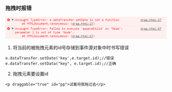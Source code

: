 ### 拖拽时报错
![拖拽报错](img/拖拽报错.png)
1. 将当前的被拖拽元素的id号存储到事件源对象中时书写错误
```
e.dataTransfer.setDate('key',e.target.id);//错误
e.dataTransfer.setData("key", e.target.id);//正确
```
2. 拖拽元素要设置id
```
<p draggable="true" id="pp">试着将我拖过去</p>
```